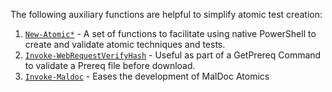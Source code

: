 The following auxiliary functions are helpful to simplify atomic test creation:

1) [`New-Atomic*`](../New-Atomic*-Technique-Test-Creation-Functions) - A set of functions to facilitate using native PowerShell to create and validate atomic techniques and tests.
2) [`Invoke-WebRequestVerifyHash`](../Invoke-WebRequestVerifyHash) - Useful as part of a GetPrereq Command to validate a Prereq file before download.
3) [`Invoke-Maldoc`](../Invoke-MalDoc) - Eases the development of MalDoc Atomics